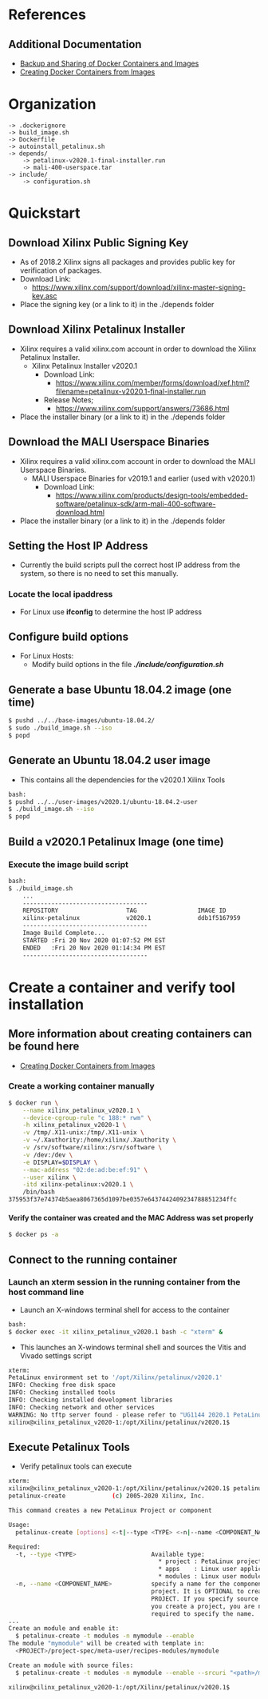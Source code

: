 [//]: # (Readme.md - Petalinux v2020.1 Build Environment)

# References

## Additional Documentation

- [Backup and Sharing of Docker Containers and Images](../../../documentation/backup-and-sharing-docker-images/README.md)
- [Creating Docker Containers from Images](../../../documentation/creating-containers-from-docker-images/README.md)

# Organization
```
-> .dockerignore
-> build_image.sh
-> Dockerfile
-> autoinstall_petalinux.sh
-> depends/
	-> petalinux-v2020.1-final-installer.run
	-> mali-400-userspace.tar
-> include/
	-> configuration.sh
```

# Quickstart
## Download Xilinx Public Signing Key
- As of 2018.2 Xilinx signs all packages and provides public key for verification of packages.
- Download Link:
	- https://www.xilinx.com/support/download/xilinx-master-signing-key.asc
- Place the signing key (or a link to it) in the ./depends folder

## Download Xilinx Petalinux Installer
- Xilinx requires a valid xilinx.com account in order to download the Xilinx Petalinux Installer.
	- Xilinx Petalinux Installer v2020.1
		- Download Link: 
			- https://www.xilinx.com/member/forms/download/xef.html?filename=petalinux-v2020.1-final-installer.run
		- Release Notes;
			- https://www.xilinx.com/support/answers/73686.html
- Place the installer binary (or a link to it) in the ./depends folder

## Download the MALI Userspace Binaries
- Xilinx requires a valid xilinx.com account in order to download the MALI Userspace Binaries.
	- MALI Userspace Binaries for v2019.1 and earlier (used with v2020.1)
		- Download Link:
			- https://www.xilinx.com/products/design-tools/embedded-software/petalinux-sdk/arm-mali-400-software-download.html
- Place the installer binary (or a link to it) in the ./depends folder

## Setting the Host IP Address
- Currently the build scripts pull the correct host IP address from the system, so there is no need to set this manually.

### Locate the local ipaddress
- For Linux use __ifconfig__ to determine the host IP address

## Configure build options
- For Linux Hosts:
	- Modify build options in the file __*./include/configuration.sh*__

## Generate a base Ubuntu 18.04.2 image (one time)
```bash
$ pushd ../../base-images/ubuntu-18.04.2/
$ sudo ./build_image.sh --iso
$ popd
```

## Generate an Ubuntu 18.04.2 user image 
- This contains all the dependencies for the v2020.1 Xilinx Tools

```bash
bash:
$ pushd ../../user-images/v2020.1/ubuntu-18.04.2-user
$ ./build_image.sh --iso
$ popd
```

## Build a v2020.1 Petalinux Image (one time)

### Execute the image build script
```bash
bash:
$ ./build_image.sh
	...
	-----------------------------------
	REPOSITORY                   TAG                 IMAGE ID            CREATED             SIZE
	xilinx-petalinux             v2020.1             ddb1f5167959        5 seconds ago       10.9GB
	-----------------------------------
	Image Build Complete...
	STARTED :Fri 20 Nov 2020 01:07:52 PM EST
	ENDED   :Fri 20 Nov 2020 01:14:34 PM EST
	-----------------------------------
```

# Create a container and verify tool installation

## More information about creating containers can be found here
- [Creating Docker Containers from Images](../../../documentation/creating-containers-from-docker-images/README.md)

### Create a working container manually
```bash
$ docker run \
	--name xilinx_petalinux_v2020.1 \
	--device-cgroup-rule "c 188:* rwm" \
	-h xilinx_petalinux_v2020-1 \
	-v /tmp/.X11-unix:/tmp/.X11-unix \
	-v ~/.Xauthority:/home/xilinx/.Xauthority \
	-v /srv/software/xilinx:/srv/software \
	-v /dev:/dev \
	-e DISPLAY=$DISPLAY \
	--mac-address "02:de:ad:be:ef:91" \
	--user xilinx \
	-itd xilinx-petalinux:v2020.1 \
	/bin/bash
375953f37e74374b5aea8067365d1097be0357e6437442409234788851234ffc
```

#### Verify the container was created and the MAC Address was set properly
```bash
$ docker ps -a
```

## Connect to the running container

### Launch an xterm session in the running container from the host command line
- Launch an X-windows terminal shell for access to the container

```bash
bash:
$ docker exec -it xilinx_petalinux_v2020.1 bash -c "xterm" &
```

- This launches an X-windows terminal shell and sources the Vitis and Vivado settings script

```bash
xterm:
PetaLinux environment set to '/opt/Xilinx/petalinux/v2020.1'
INFO: Checking free disk space
INFO: Checking installed tools
INFO: Checking installed development libraries
INFO: Checking network and other services
WARNING: No tftp server found - please refer to "UG1144 2020.1 PetaLinux Tools Documentation Reference Guide" for its impact and solution
xilinx@xilinx_petalinux_v2020-1:/opt/Xilinx/petalinux/v2020.1$
```

## Execute Petalinux Tools
- Verify petalinux tools can execute

```bash
xterm:
xilinx@xilinx_petalinux_v2020-1:/opt/Xilinx/petalinux/v2020.1$ petalinux-create --help
petalinux-create             (c) 2005-2020 Xilinx, Inc.

This command creates a new PetaLinux Project or component

Usage:
  petalinux-create [options] <-t|--type <TYPE> <-n|--name <COMPONENT_NAME>

Required:
  -t, --type <TYPE>                     Available type:
                                          * project : PetaLinux project
                                          * apps    : Linux user application
                                          * modules : Linux user module
  -n, --name <COMPONENT_NAME>           specify a name for the component or
                                        project. It is OPTIONAL to create a
                                        PROJECT. If you specify source BSP when
                                        you create a project, you are not
                                        required to specify the name.
...
Create an module and enable it:
  $ petalinux-create -t modules -n mymodule --enable
The module "mymodule" will be created with template in:
  <PROJECT>/project-spec/meta-user/recipes-modules/mymodule

Create an module with source files:
  $ petalinux-create -t modules -n mymodule --enable --srcuri "<path>/mymoudle.c <path>/Makefile"

xilinx@xilinx_petalinux_v2020-1:/opt/Xilinx/petalinux/v2020.1$
```
